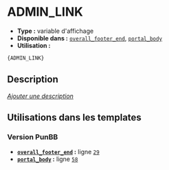 # ADMIN_LINK
* __Type :__ variable d'affichage
* __Disponible dans :__ [`overall_footer_end`](../tpl/var/overall_footer_end.md#readme), [`portal_body`](../tpl/var/portal_body.md#readme)
* __Utilisation :__

```html
{ADMIN_LINK}
```

## Description
[*Ajouter une description*](https://fa-tvars.appspot.com/var/ADMIN_LINK)

## Utilisations dans les templates

### Version PunBB
* __[`overall_footer_end`](../tpl/var/overall_footer_end.md#readme) :__ ligne [`29`](../tpl/src/punbb/overall_footer_end.tpl#L29)
* __[`portal_body`](../tpl/var/portal_body.md#readme) :__ ligne [`58`](../tpl/src/punbb/portal_body.tpl#L58)